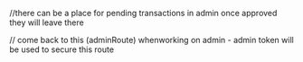 //there can be a place for pending transactions in admin once approved they will leave there

// come back to this (adminRoute) whenworking on admin - admin token will be used to secure this route